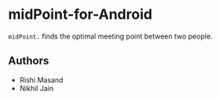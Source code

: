 # midPoint-for-Android
`midPoint.` finds the optimal meeting point between two people.

## Authors

* Rishi Masand
* Nikhil Jain
